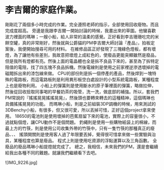 # 李吉爾的家庭作業。

剛剛花了兩個多小時完成的作業。完全遵照老師的指示，全部使用回收廢物。而且完成度超高。
旁邊是我跟李吉爾一開始討論的時候，我畫出來的草圖。他蠻喜歡波力裡面的瑪琳；一艘小船，給人非常的溫柔的感覺。正好看到李吉珊珊吃完的米餅空罐，真的非常剛好，然後就與公爵貓的PM李吉爾大師討論『產品』，拍板定案後，我便開始搜尋可用的材料。
在維修品區正好發現了三塊綠色燈板，都有壞燈，為了讓他有些差別，我故意把壞燈上成紅色的，使廢品更能突顯雖然是廢品，但是我所有燈都有亮。然後上面的電晶體也全是拆不良品下來的，甚至為了拆特定阻值的電阻，找了四五塊不良品拆機。然後電線則是使用之前家裡逆滲透壞掉的電磁閥拆出來的漆包線來做。
CPU的部份則是拆一個停產的產品，然後焊到一塊特殊的電路板，而這電路板則是利用異形板空白處設計的小型系統電路板，某種程度上也是廢物利用。
小船上的彈簧則是使用斷水的原子筆裡面的彈簧，略做拉伸，然後從回收撿取同事喝的早餐奶茶的吸管，洗一洗，做底部的補強。所以，套我們PM常說的『搖搖晃晃搖搖晃晃』，然後頭也要轉來轉去的這種精神，這個瑪琳也具備搖搖晃晃的功能。
而瑪琳小船，則是之前組裝3DP調機的時候，用來測試的3DBenchy小船，有很多，但又很可愛，所以丟掉可惜，正好這個project拿來使用。
18650的電池則是使用壞掉的芭蕉扇留下來的電池，實際上的容量很小，不過就點個燈，讓CPU動作不是個問題。
釣繩則是使用一些購物紙袋上的棉線，而最上方的竹筷，則是使用公司收集外帶的竹筷中，只有一隻竹筷的那種真正的廢品、、、
搖頭開關則是使用客人過了年限要丟掉，覺得很可惜拿來做一些實驗與治具，某種程度也算是廢品。
程式上則是使用吃資源的浮點運算以及三角函數。
全廢品的廢品瑪琳小船提燈就完成了。
總之，我相信，未來我們的PM，還是會繼續給我出各種不同的難題。就讓我們繼續看下去吧。

![IMG_9226.jpg]
